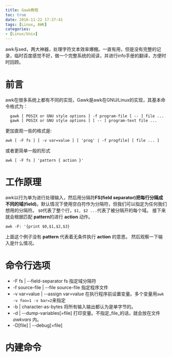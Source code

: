 ```yaml
---
title: Gawk教程
toc: true
date: 2016-11-22 17:37:41
tags: [Linux, AWK]
categories: 
- [Linux/Unix]
---
```

awk与sed，两大神器，处理字符文本效率爆棚。一直有用，但是没有完整的记录，临时百度感觉不好，做一个完整系统的阅读，并进行info手册的翻译，方便时时回顾。
<!--more-->
# 前言
awk在很多系统上都有不同的实现，Gawk是awk在GNU/Linux的实现，其基本命令格式为：

      gawk [ POSIX or GNU style options ] -f program-file [ -- ] file ...
      gawk [ POSIX or GNU style options ] [ -- ] program-text file ...
 更加直观一些的格式是:

 	awk [ -F fs ] [ -v var=value ] [ 'prog' | -f progfile] [ file ... ]
 或者更简单一般的形式  
 	
 	awk [ -F fs ] 'pattern { action }'


 	
# 工作原理
 awk以行为单为进行处理输入，然后用分隔符**FS(field separator)**把每行分隔成不同的**域(field)**。默认情况下使用空白符作为分隔符，但我们可以指定为任何我们想用的分隔符。
 `$0`代表了整个行，`$1, $2 ...`代表了被分隔开的每个域。 
接下来就会根据匹配 **pattern**的进行 **action** 动作。

 	awk -F: '{print $0,$1,$2,$3}
 上面这个例子没有 **pattern** 代表着无条件执行 **action** 的意思。
 然后观察一下输入是什么情况。  

# 命令行选项
- -F fs | --field-separator fs 指定域分隔符  
- -f source-file | --file source-file 指定程序文件  
- -v var=value | --assign var=value 在执行程序前设置变量。多个变量用`awk -v foo=1 -v bar=2`来指定  
- -b | character-as-bytes 将所有输入输出都认为是单字节的。
- -d | --dump-variables[=file]  打印变量。不指定_file_的话，就会放在文件 _awkvars_ 内。
- -D[file] | --debug[=file] 


# 内建命令

